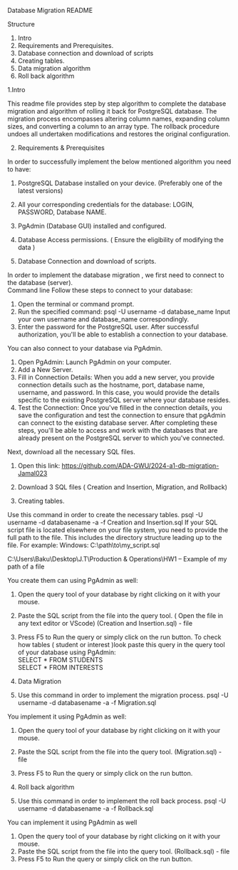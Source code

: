 Database Migration README

Structure

1.	Intro 
2.	Requirements and Prerequisites.
3.	Database connection and download of scripts
4.	Creating tables.
5.	Data migration algorithm
6.	Roll back algorithm


1.Intro 
 
This readme file provides step by step algorithm to complete the database migration and algorithm of rolling it back for PostgreSQL database. The migration process encompasses altering column names, expanding column sizes, and converting a column to an array type. The rollback procedure undoes all undertaken modifications and restores the original configuration.


2. Requirements & Prerequisites

In order to successfully implement the below mentioned algorithm you need to have:
1.	PostgreSQL Database installed on your device. (Preferably one of the latest versions)
2.	All your corresponding  credentials for the database: LOGIN, PASSWORD, Database NAME.
3.	PgAdmin (Database GUI) installed and configured.
4.	Database Access permissions. ( Ensure the eligibility of modifying the data )



3. Database Connection and download of scripts.

In order to implement the database migration , we first need to connect to the database (server).  
Command line
Follow these steps to connect to your database:
1. Open the terminal or command prompt.
2. Run the specified command: psql -U username -d database_name
Input your own username and database_name correspondingly.
3. Enter the password for the PostgreSQL user.
After successful authorization, you'll be able to establish a connection to your database.
 
You can also connect  to your database via PgAdmin.  
1. Open PgAdmin: Launch PgAdmin on your computer.
2. Add a New Server.
3. Fill in Connection Details: When you add a new server, you provide connection details such as the hostname, port, database name, username, and password. In this case, you would provide the details specific to the existing PostgreSQL server where your database resides.
4. Test the Connection: Once you've filled in the connection details, you save the configuration and test the connection to ensure that pgAdmin can connect to the existing database server.
After completing these steps, you'll be able to access and work with the databases that are already present on the PostgreSQL server to which you've connected.


Next, download all the necessary SQL files.
1.	Open this link: https://github.com/ADA-GWU/2024-a1-db-migration-Jamal023

2.	 Download 3  SQL files ( Creation and Insertion, Migration, and Rollback)  

4.  Creating tables.

Use this command in order to create the necessary tables.
psql -U username -d databasename -a -f Creation and Insertion.sql
If your SQL script file is located elsewhere on your file system, you need to provide the full path to the file. This includes the directory structure leading up to the file. For example: Windows: C:\path\to\my_script.sql

C:\Users\Baku\Desktop\J.T\Production & Operations\HW1 – Example of my path of a file


You create them can using PgAdmin as well:
1. Open the query tool of your database by right clicking on it with your mouse.
2. Paste the SQL script from the file into the query tool. ( Open the file in any text editor or VScode)
(Creation and Insertion.sql) - file
3. Press F5 to Run the query or simply click on the run button.
To check how tables ( student or interest )look paste this query in the query tool of your database using  PgAdmin: 	
SELECT * FROM STUDENTS  
SELECT * FROM INTERESTS 



5.  Data Migration 

1. Use this command in order to implement the migration process.
psql -U username -d databasename -a -f Migration.sql

You implement it using PgAdmin as well:

1. Open the query tool of your database by right clicking on it with your mouse.
2. Paste the SQL script from the file into the query tool.
(Migration.sql) - file
3. Press F5 to Run the query or simply click on the run button.

6. Roll back algorithm

1. Use this command in order to implement the roll back process.
psql -U username -d databasename -a -f Rollback.sql




You can implement it using PgAdmin as well
1. Open the query tool of your database by right clicking on it with your mouse.
2. Paste the SQL script from the file into the query tool.
(Rollback.sql) - file
3. Press F5 to Run the query or simply click on the run button.










